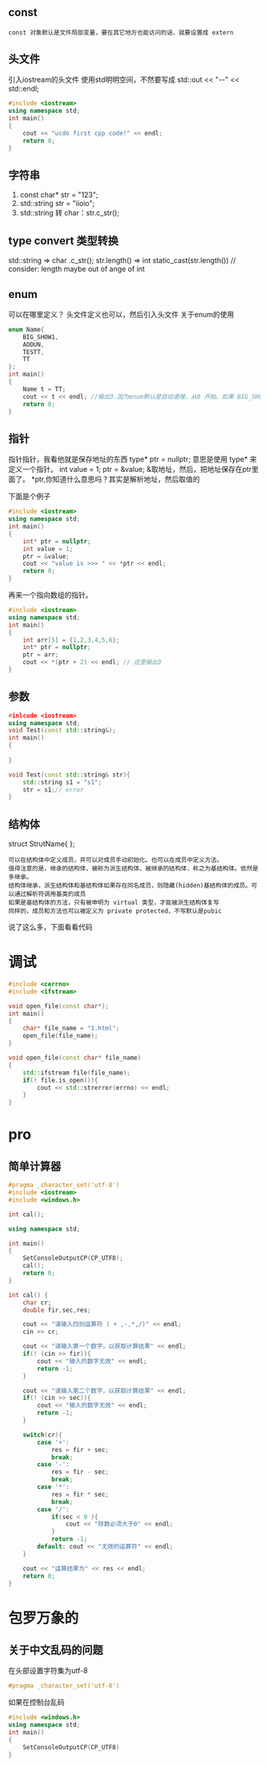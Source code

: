 #

## const
```text
const 对象默认是文件局部变量，要在其它地方也能访问的话，就要设置成 extern
```

## 头文件
引入iostream的头文件
使用std明明空间，不然要写成 std::out << "--" << std::endl;
```c++
#include <iostream>
using namespace std;
int main()
{
    cout << "ucdo first cpp code!" << endl;
    return 0;
}
```
## 字符串
1. const char* str = "123";
2. std::string str = "iioio";
3. std::string 转 char：str.c_str();

## type convert 类型转换

std::string => char .c_str();
str.length() => int static_cast<int>(str.length()) // consider: length maybe out of ange of int




## enum
可以在哪里定义？
头文件定义也可以，然后引入头文件
关于enum的使用
```c++
enum Name{
    BIG_SHOW1,
    AODUN,
    TESTT,
    TT
};
int main()
{
    Name t = TT;
    cout << t << endl; //输出3.因为enum默认是自动递增。从0 开始。如果 BIG_SHOW=1,则输出4
    return 0;
}
```

## 指针
指针指针，我看他就是保存地址的东西
type* ptr = nullptr;
意思是使用 type* 来定义一个指针。
int value = 1;
ptr = &value;
&取地址，然后，把地址保存在ptr里面了。
*ptr,你知道什么意思吗？其实是解析地址，然后取值的

下面是个例子
```c++
#include <iostream>
using namespace std;
int main()
{
    int* ptr = nullptr;
    int value = 1;
    ptr = &value;
    cout << "value is >>> " << *ptr << endl;
    return 0;
}
```

再来一个指向数组的指针。
```c++
#include <iostream>
using namespace std;
int main()
{
    int arr[5] = {1,2,3,4,5,6};
    int* ptr = nullptr;
    ptr = arr;
    cout << *(ptr + 2) << endl; // 这里输出3
}
```
## 参数
```c++
#inlcude <iostream>
using namespace std;
void Test(const std::string&);
int main()
{
    
}

void Test(const std::string& str){
    std::string s1 = "s1";
    str = s1;// error
}
```

## 结构体
struct StrutName{
};

```text
可以在结构体中定义成员，并可以对成员手动初始化。也可以在成员中定义方法。
值得注意的是，继承的结构体，被称为派生结构体，被继承的结构体，称之为基结构体。依然是多继承。
结构体继承，派生结构体和基结构体如果存在同名成员，则隐藏(hidden)基结构体的成员。可以通过解析符调用基类的成员
如果是基结构体的方法，只有被申明为 virtual 类型，才能被派生结构体复写
同样的，成员和方法也可以被定义为 private protected，不写默认是pubic
```
说了这么多，下面看看代码
### 

# 调试
```c++
#include <cerrno>
#include <ifstream>

void open_file(const char*);
int main()
{
    char* file_name = "1.html";
    open_file(file_name);
}

void open_file(const char* file_name)
{
    std::ifstream file(file_name);
    if(! file.is_open()){
        cout << std::strerror(errno) << endl;
    }
}
```

# pro
## 简单计算器
```c++
#pragma _character_set('utf-8')
#include <iostream>
#include <windows.h>

int cal();

using namespace std;

int main()
{
    SetConsoleOutputCP(CP_UTF8);
    cal();
    return 0;
}

int cal() {
    char cr;
    double fir,sec,res;

    cout << "请输入四则运算符 ( + ,-,*,/)" << endl;
    cin >> cr;

    cout << "请输入第一个数字，以获取计算结果" << endl;
    if(! (cin >> fir)){
        cout << "输入的数字无效" << endl;
        return -1;
    }

    cout << "请输入第二个数字，以获取计算结果" << endl;
    if(! (cin >> sec)){
        cout << "输入的数字无效" << endl;
        return -1;
    }

    switch(cr){
        case '+':
            res = fir + sec;
            break;
        case '-':
            res = fir - sec;
            break;
        case '*':
            res = fir * sec;
            break;
        case '/':
            if(sec < 0 ){
                cout << "除数必须大于0" << endl;
            }
            return -1;
        default: cout << "无效的运算符" << endl;
    }

    cout << "运算结果为" << res << endl;
    return 0;
}

```

# 包罗万象的
## 关于中文乱码的问题
在头部设置字符集为utf-8
```c++
#pragma _character_set('utf-8')
```
如果在控制台乱码

```c++
#include <windows.h>
using namespace std;
int main()
{
    SetConsoleOutputCP(CP_UTF8)
}
```